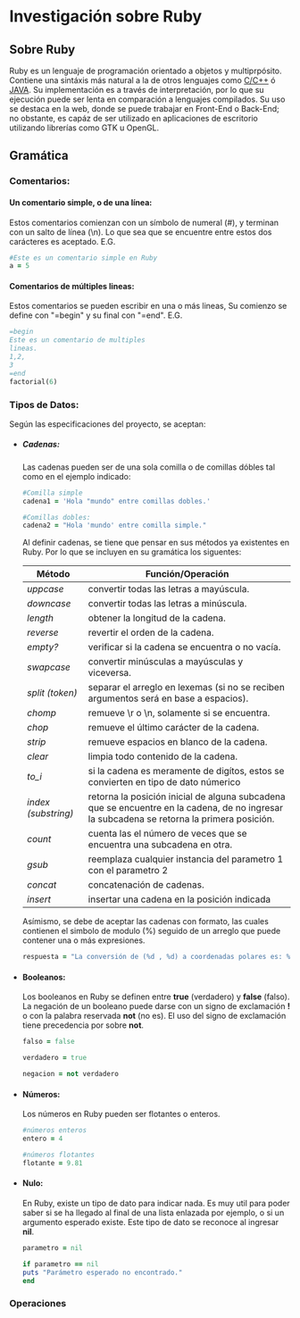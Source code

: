# Investigación sobre Ruby

## Sobre Ruby

Ruby es un lenguaje de programación orientado a objetos y multiprpósito. Contiene una sintáxis más natural 
a la de otros lenguajes como [C/C++](https://www.cplusplus.com/) ó [JAVA](https://www.java.com/en/). Su implementación es a través de interpretación, por lo que 
su ejecución puede ser lenta en comparación a lenguajes compilados. Su uso se destaca en la web, donde se puede trabajar en Front-End o Back-End; no obstante, es capáz de ser utilizado en aplicaciones de escritorio utilizando librerías como GTK u OpenGL.

## Gramática

### Comentarios:

#### Un comentario simple, o de una línea:

Estos comentarios comienzan con un símbolo de numeral (#), y terminan con un salto
de línea (\n). Lo que sea que se encuentre entre estos dos carácteres es aceptado.
E.G.

```ruby
#Este es un comentario simple en Ruby
a = 5
```

#### Comentarios de múltiples lineas:

Estos comentarios se pueden escribir en una o más lineas, Su comienzo se define con "=begin" y su final con "=end". E.G.

```ruby
=begin
Este es un comentario de multiples 
lineas.
1,2,
3
=end
factorial(6)
```

### **Tipos de Datos:**

Según las especificaciones del proyecto, se aceptan:

- ##### Cadenas:

    Las cadenas pueden ser de una sola comilla o de comillas dóbles tal como en el ejemplo indicado:

    ```ruby
    #Comilla simple
    cadena1 = 'Hola "mundo" entre comillas dobles.'

    #Comillas dobles:
    cadena2 = "Hola 'mundo' entre comilla simple."
    ```

    Al definir cadenas, se tiene que pensar en sus métodos ya existentes en Ruby. Por lo que se incluyen en su gramática los siguentes:

    Método | Función/Operación
    --- | ---
     *uppcase* | convertir todas las letras a mayúscula.
     *downcase* | convertir todas las letras a minúscula.
     *length* | obtener la longitud de la cadena.
     *reverse* | revertir el orden de la cadena.
     *empty?* | verificar si la cadena se encuentra o no vacía.
     *swapcase* | convertir minúsculas a mayúsculas y viceversa.
     *split (token)* | separar el arreglo en lexemas (si no se reciben argumentos será en base a espacios).
     *chomp* | remueve \r o \n, solamente si se encuentra.
     *chop* | remueve el último carácter de la cadena.
     *strip* | remueve espacios en blanco de la cadena.
     *clear* | limpia todo contenido de la cadena.
     *to_i* | si la cadena es meramente de digítos, estos se convierten en tipo de dato númerico
     *index (substring)* | retorna la posición inicial de alguna subcadena que se encuentre en la cadena, de no ingresar la subcadena se retorna la primera posición.
     *count* | cuenta las el número de veces que se encuentra una subcadena en otra.
     *gsub* | reemplaza cualquier instancia del parametro 1 con el parametro 2
     *concat* | concatenación de cadenas.
     *insert* | insertar una cadena en la posición indicada
    

    Asímismo, se debe de aceptar las cadenas con formato, las cuales contienen el simbolo de modulo (%) seguido de un arreglo que puede contener una o más expresiones.

    ```ruby
    respuesta = "La conversión de (%d , %d) a coordenadas polares es: %d,%d" % [x,y, theta(x,y), radio(x,y)]
    ```

- #### Booleanos:

    Los booleanos en Ruby se definen entre **true** (verdadero) y **false** (falso). La negación de un booleano puede darse con un signo de exclamación **!** o con la palabra reservada **not** (no es). El uso del signo de exclamación tiene precedencia por sobre **not**.

    ```ruby
    falso = false

    verdadero = true

    negacion = not verdadero
    ```

- #### Números:

    Los números en Ruby pueden ser flotantes o enteros.

    ```ruby
    #números enteros
    entero = 4

    #números flotantes
    flotante = 9.81
    ```

- #### Nulo:

    En Ruby, existe un tipo de dato para indicar nada. Es muy util para poder saber si se ha llegado al final de una lista enlazada por ejemplo, o si un argumento esperado existe. Este tipo de dato se reconoce al ingresar **nil**.

    ```ruby
    parametro = nil

    if parametro == nil
    puts "Parámetro esperado no encontrado."
    end
    ```

### Operaciones
